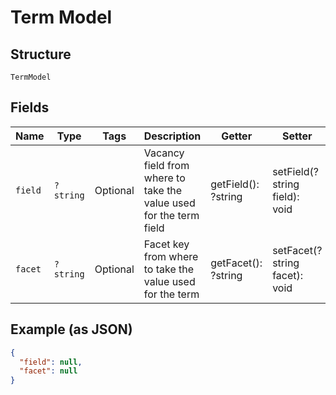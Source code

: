 
# Term Model

## Structure

`TermModel`

## Fields

| Name | Type | Tags | Description | Getter | Setter |
|  --- | --- | --- | --- | --- | --- |
| `field` | `?string` | Optional | Vacancy field from where to take the value used for the term field | getField(): ?string | setField(?string field): void |
| `facet` | `?string` | Optional | Facet key from where to take the value used for the term | getFacet(): ?string | setFacet(?string facet): void |

## Example (as JSON)

```json
{
  "field": null,
  "facet": null
}
```

